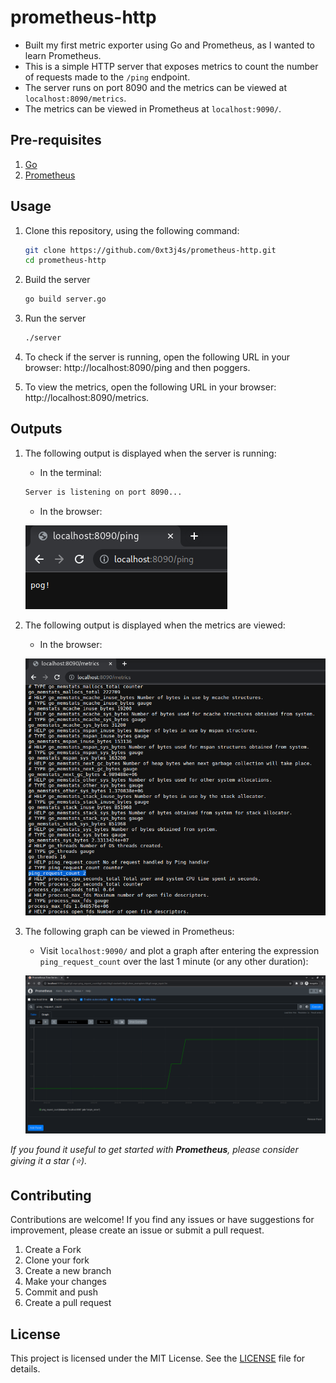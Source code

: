 # prometheus-http
- Built my first metric exporter using Go and Prometheus, as I wanted to learn Prometheus.
- This is a simple HTTP server that exposes metrics to count the number of requests made to the `/ping` endpoint.
- The server runs on port 8090 and the metrics can be viewed at `localhost:8090/metrics`.
- The metrics can be viewed in Prometheus at `localhost:9090/`.

## Pre-requisites
1. [Go](https://golang.org/doc/install)
2. [Prometheus](https://prometheus.io/docs/prometheus/latest/getting_started/) 

## Usage
1. Clone this repository, using the following command:
    ```bash
    git clone https://github.com/0xt3j4s/prometheus-http.git
    cd prometheus-http
    ```

2. Build the server
    ```bash
    go build server.go
    ```

3. Run the server
    ```bash
    ./server
    ```

4. To check if the server is running, open the following URL in your browser: http://localhost:8090/ping and then poggers.

5. To view the metrics, open the following URL in your browser: http://localhost:8090/metrics.

## Outputs
1. The following output is displayed when the server is running:
    - In the terminal:
    ```bash
    Server is listening on port 8090...
    ```
    - In the browser:
      
    ![Server is running](./images/server.png)

2. The following output is displayed when the metrics are viewed:
    - In the browser: 

    ![Metrics](./images/metrics.png)
3. The following graph can be viewed in Prometheus:
    - Visit `localhost:9090/` and plot a graph after entering the expression `ping_request_count` over the last 1 minute (or any other duration): 

    ![Graph](./images/prometheus.png)

_If you found it useful to get started with **Prometheus**, please consider giving it a star (⭐)._
 
## Contributing
Contributions are welcome! If you find any issues or have suggestions for improvement, please create an issue or submit a pull request.

1. Create a Fork
2. Clone your fork
3. Create a new branch
4. Make your changes
5. Commit and push
6. Create a pull request

## License
This project is licensed under the MIT License. See the [LICENSE](LICENSE) file for details.
